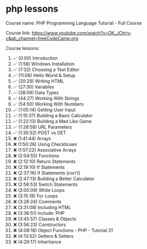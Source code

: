 # php lessons
Course name: PHP Programming Language Tutorial - Full Course

Course link: https://www.youtube.com/watch?v=OK_JCtrrv-c&ab_channel=freeCodeCamp.org

Course lessons:
1.  ✅ (0:00) Introduction
2.  ✅ (1:56) Windows Installation
3.  ✅ (7:32) Choosing a Text Editor
4.  ✅ (11:06) Hello World & Setup
5.  ✅ (20:29) Writing HTML
6.  ✅ (27:30) Variables
7.  ✅ (38:09) Data Types
8.  ✅ (44:27) Working With Strings
9.  ✅ (54:50) Working With Numbers
10. ✅ (1:05:14) Getting User Input
11. ✅ (1:15:37) Building a Basic Calculator
12. ✅ (1:22:13) Building a Mad Libs Game
13. ✅ (1:28:59) URL Parameters
14. ✅ (1:35:52) POST vs GET
15. ❌ (1:41:44) Arrays
16. ❌ (1:50:26) Using Checkboxes
17. ❌ (1:57:22) Associative Arrays
18. ❌ (2:04:55) Functions
19. ❌ (2:12:10) Return Statements
20. ❌ (2:19:10) If Statements
21. ❌ (2:37:16) If Statements (con't)
22. ❌ (2:47:13) Building a Better Calculator
23. ❌ (2:56:53) Switch Statements
24. ❌ (3:05:09) While Loops
25. ❌ (3:15:18) For Loops
26. ❌ (3:26:24) Comments
27. ❌ (3:31:08) Including HTML
28. ❌ (3:36:51) Include: PHP
29. ❌ (3:45:57) Classes & Objects
30. ❌ (3:56:23) Constructors
31. ❌ (4:06:18) Object Functions - PHP - Tutorial 31
32. ❌ (4:13:52) Getters & Setters
33. ❌ (4:29:17) Inheritance

